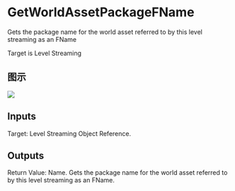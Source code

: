 # GetWorldAssetPackageFName

Gets the package name for the world asset referred to by this level streaming as an FName

Target is Level Streaming

## 图示

![]($-20221218-19062785.png)

## Inputs

Target: Level Streaming Object Reference.  

## Outputs

Return Value: Name. Gets the package name for the world asset referred to by this level streaming as an FName.

